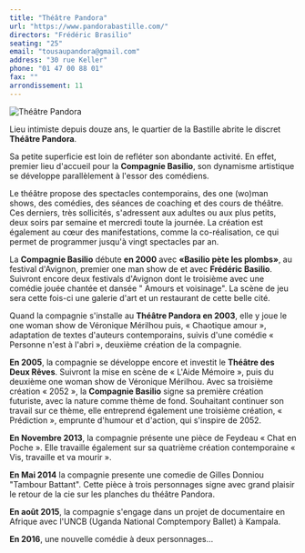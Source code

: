 ```yaml
---
title: "Théâtre Pandora"
url: "https://www.pandorabastille.com/"
directors: "Frédéric Brasilio"
seating: "25"
email: "tousaupandora@gmail.com"
address: "30 rue Keller"
phone: "01 47 00 88 01"
fax: ""
arrondissement: 11
---
```


![Théâtre Pandora](../images/11eme/theatre-pandora/theatre-pandora-1.jpg)

Lieu intimiste depuis douze ans, le quartier de la Bastille abrite le discret **Théâtre Pandora**.

Sa petite superficie est loin de refléter son abondante activité. En effet,  premier lieu d'accueil pour la **Compagnie Basilio**, son dynamisme artistique se développe parallèlement à l'essor des comédiens.

Le théâtre propose des spectacles contemporains, des one (wo)man shows, des comédies, des séances de coaching et des cours de théâtre. Ces derniers, très sollicités, s'adressent aux adultes ou aux plus petits, deux soirs par semaine et mercredi toute la journée. La création est également au cœur des manifestations, comme la co-réalisation, ce qui permet de programmer jusqu'à vingt spectacles par an.

La **Compagnie Basilio** débute **en 2000** avec **«Basilio pète les plombs»**, au festival d'Avignon, premier one man show de et avec **Frédéric Basilio**. Suivront encore deux festivals d'Avignon dont le troisième avec une comédie jouée chantée et dansée " Amours et voisinage". La scène de jeu sera cette fois-ci une galerie d'art et un restaurant de cette belle cité.

Quand la compagnie s'installe au **Théâtre Pandora en 2003**, elle y joue le one woman show de Véronique Mérilhou puis, « Chaotique amour », adaptation de textes d'auteurs contemporains, suivis d'une comédie « Personne n'est à l'abri », deuxième création de la compagnie.

**En 2005**, la compagnie se développe encore et investit le **Théâtre des Deux Rêves**. Suivront la mise en scène de « L'Aide Mémoire », puis du deuxième one woman show de Véronique Mérilhou. Avec sa troisième création « 2052 », la **Compagnie Basilio** signe sa première création futuriste, avec la nature comme thème de fond. Souhaitant continuer son travail sur ce thème, elle entreprend également une troisième création, « Prédiction », emprunte d'humour et d'action, qui s'inspire de 2052.

**En Novembre 2013**, la compagnie présente une pièce de Feydeau « Chat en Poche ». Elle travaille également sur sa quatrième création contemporaine « Vis, travaille et va mourir ».

**En Mai 2014** la compagnie presente une comedie de Gilles Donniou "Tambour Battant". Cette pièce à trois personnages signe avec grand plaisir le retour de la cie sur les planches du théâtre Pandora.

**En août 2015**,  la compagnie s'engage dans un projet de documentaire en Afrique avec l'UNCB (Uganda National Comptempory Ballet) à Kampala.

**En 2016**, une nouvelle comédie à deux personnages...

